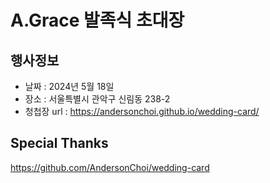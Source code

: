 # A.Grace 발족식 초대장

## 행사정보

* 날짜 : 2024년 5월 18일 
* 장소 : 서울특별시 관악구 신림동 238-2
* 청첩장 url : https://andersonchoi.github.io/wedding-card/

## Special Thanks
https://github.com/AndersonChoi/wedding-card
